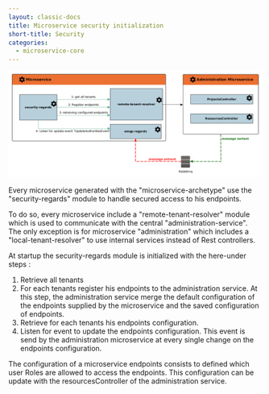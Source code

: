 ```yaml
---
layout: classic-docs
title: Microservice security initialization
short-title: Security
categories:
  - microservice-core
---
```


![](/assets/images/security/security.png)

Every microservice generated with the "microservice-archetype" use the "security-regards" module to handle secured access to his endpoints.  

To do so, every microservice include a "remote-tenant-resolver" module which is used to communicate with the central "administration-service".  
The only exception is for microservice "administration" which includes a "local-tenant-resolver" to use internal services instead of Rest controllers.

At startup the security-regards module is initialized with the here-under steps :
1. Retrieve all tenants
2. For each tenants register his endpoints to the administration service. At this step, the administration service merge the default configuration of the endpoints supplied by the microservice and the saved configuration of endpoints.
3. Retrieve for each tenants his endpoints configuration.
4. Listen for event to update the endpoints configuration. This event is send by the administration microservice at every single change on the endpoints configuration.

The configuration of a microservice endpoints consists to defined which user Roles are allowed to access the endpoints. This configuration can be update with the resourcesController of the administration service.  


